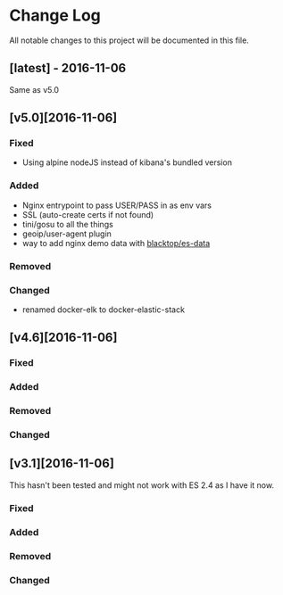 Change Log
==========

All notable changes to this project will be documented in this file.

[latest] - 2016-11-06
---------------------

Same as v5.0

[v5.0][2016-11-06]
------------------

### Fixed

-	Using alpine nodeJS instead of kibana's bundled version  

### Added

-	Nginx entrypoint to pass USER/PASS in as env vars
-	SSL (auto-create certs if not found)
-	tini/gosu to all the things  
-	geoip/user-agent plugin
-	way to add nginx demo data with [blacktop/es-data](https://github.com/blacktop/docker-es-demo-data)

### Removed

### Changed

-	renamed docker-elk to docker-elastic-stack

[v4.6][2016-11-06]
------------------

### Fixed

### Added

### Removed

### Changed

[v3.1][2016-11-06]
------------------

This hasn't been tested and might not work with ES 2.4 as I have it now.

### Fixed

### Added

### Removed

### Changed
